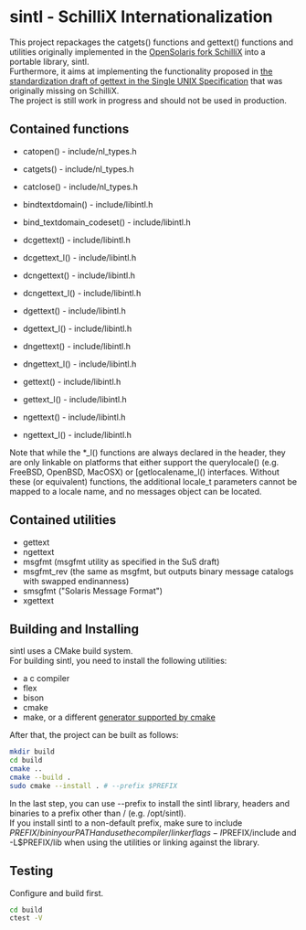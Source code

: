 # sintl - SchilliX Internationalization

This project repackages the catgets() functions and gettext() functions and utilities originally implemented in the [OpenSolaris fork SchilliX](https://sourceforge.net/projects/schillix-on/) into a portable library, sintl.  
Furthermore, it aims at implementing the functionality proposed in [the standardization draft of gettext in the Single UNIX Specification](https://posix.rhansen.org/p/gettext_draft) that was originally missing on SchilliX.  
The project is still work in progress and should not be used in production. 

## Contained functions
  - catopen() - include/nl_types.h
  - catgets() - include/nl_types.h
  - catclose() - include/nl_types.h

  - bindtextdomain() - include/libintl.h
  - bind_textdomain_codeset() - include/libintl.h

  - dcgettext() - include/libintl.h
  - dcgettext_l() - include/libintl.h
  - dcngettext() - include/libintl.h
  - dcngettext_l() - include/libintl.h
  - dgettext() - include/libintl.h
  - dgettext_l() - include/libintl.h
  - dngettext() - include/libintl.h
  - dngettext_l() - include/libintl.h
  - gettext() - include/libintl.h
  - gettext_l() - include/libintl.h
  - ngettext() - include/libintl.h
  - ngettext_l() - include/libintl.h

Note that while the *_l() functions are always declared in the header, they are only linkable on platforms that either support the querylocale() (e.g. FreeBSD, OpenBSD, MacOSX) or [getlocalename_l()  interfaces. Without these (or equivalent) functions, the additional locale_t parameters cannot be mapped to a locale name, and no messages object can be located.

## Contained utilities
  - gettext
  - ngettext
  - msgfmt (msgfmt utility as specified in the SuS draft)
  - msgfmt_rev (the same as msgfmt, but outputs binary message catalogs with swapped endinanness)
  - smsgfmt ("Solaris Message Format")
  - xgettext

## Building and Installing
sintl uses a CMake build system.  
For building sintl, you need to install the following utilities:
  - a c compiler
  - flex
  - bison
  - cmake
  - make, or a different [generator supported by cmake](https://cmake.org/cmake/help/latest/manual/cmake-generators.7.html)

After that, the project can be built as follows:
```bash
mkdir build
cd build
cmake ..
cmake --build .
sudo cmake --install . # --prefix $PREFIX
```
In the last step, you can use --prefix to install the sintl library, headers and binaries to a prefix other than / (e.g. /opt/sintl).  
If you install sintl to a non-default prefix, make sure to include $PREFIX/bin in your PATH and use the compiler / linker flags -I$PREFIX/include and -L$PREFIX/lib when using the utilities or linking against the library.

## Testing

Configure and build first.

```bash
cd build
ctest -V
```